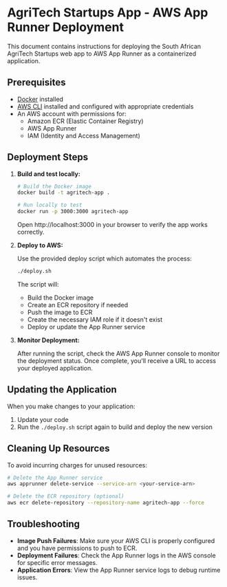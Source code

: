 # AgriTech Startups App - AWS App Runner Deployment

This document contains instructions for deploying the South African AgriTech Startups web app to AWS App Runner as a containerized application.

## Prerequisites

- [Docker](https://docs.docker.com/get-docker/) installed
- [AWS CLI](https://aws.amazon.com/cli/) installed and configured with appropriate credentials
- An AWS account with permissions for:
  - Amazon ECR (Elastic Container Registry)
  - AWS App Runner
  - IAM (Identity and Access Management)

## Deployment Steps

1. **Build and test locally:**

   ```bash
   # Build the Docker image
   docker build -t agritech-app .
   
   # Run locally to test
   docker run -p 3000:3000 agritech-app
   ```

   Open http://localhost:3000 in your browser to verify the app works correctly.

2. **Deploy to AWS:**

   Use the provided deploy script which automates the process:

   ```bash
   ./deploy.sh
   ```

   The script will:
   - Build the Docker image
   - Create an ECR repository if needed
   - Push the image to ECR
   - Create the necessary IAM role if it doesn't exist
   - Deploy or update the App Runner service

3. **Monitor Deployment:**

   After running the script, check the AWS App Runner console to monitor the deployment status. Once complete, you'll receive a URL to access your deployed application.

## Updating the Application

When you make changes to your application:

1. Update your code
2. Run the `./deploy.sh` script again to build and deploy the new version

## Cleaning Up Resources

To avoid incurring charges for unused resources:

```bash
# Delete the App Runner service
aws apprunner delete-service --service-arn <your-service-arn>

# Delete the ECR repository (optional)
aws ecr delete-repository --repository-name agritech-app --force
```

## Troubleshooting

- **Image Push Failures**: Make sure your AWS CLI is properly configured and you have permissions to push to ECR.
- **Deployment Failures**: Check the App Runner logs in the AWS console for specific error messages.
- **Application Errors**: View the App Runner service logs to debug runtime issues.
